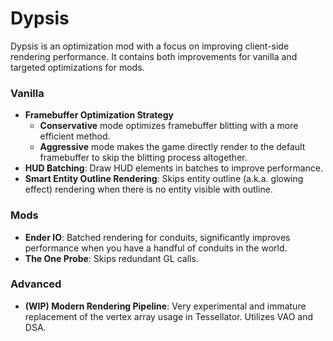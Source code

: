 # Dypsis

Dypsis is an optimization mod with a focus on improving client-side rendering performance. It contains both improvements for vanilla and targeted optimizations for mods.

### Vanilla

- **Framebuffer Optimization Strategy**
  - **Conservative** mode optimizes framebuffer blitting with a more efficient method.
  - **Aggressive** mode makes the game directly render to the default framebuffer to skip the blitting process altogether.
- **HUD Batching**: Draw HUD elements in batches to improve performance.
- **Smart Entity Outline Rendering**: Skips entity outline (a.k.a. glowing effect) rendering when there is no entity visible with outline.

### Mods

- **Ender IO**: Batched rendering for conduits, significantly improves performance when you have a handful of conduits in the world.
- **The One Probe**: Skips redundant GL calls.

### Advanced

- **(WIP) Modern Rendering Pipeline**: Very experimental and immature replacement of the vertex array usage in Tessellator. Utilizes VAO and DSA.
